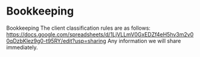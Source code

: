 # Bookkeeping
Bookkeeping
The client classification rules are as follows:
https://docs.google.com/spreadsheets/d/1LjVLLmV0GxEDZf4eH5hv3m2v00qDzbKlez9g0-t95RY/edit?usp=sharing
Any information we will share immediately. 
